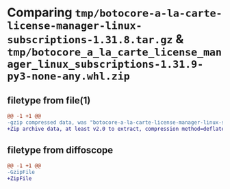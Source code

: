 # Comparing `tmp/botocore-a-la-carte-license-manager-linux-subscriptions-1.31.8.tar.gz` & `tmp/botocore_a_la_carte_license_manager_linux_subscriptions-1.31.9-py3-none-any.whl.zip`

## filetype from file(1)

```diff
@@ -1 +1 @@
-gzip compressed data, was "botocore-a-la-carte-license-manager-linux-subscriptions-1.31.8.tar", last modified: Fri Jul 21 01:21:39 2023, max compression
+Zip archive data, at least v2.0 to extract, compression method=deflate
```

## filetype from diffoscope

```diff
@@ -1 +1 @@
-GzipFile
+ZipFile
```

